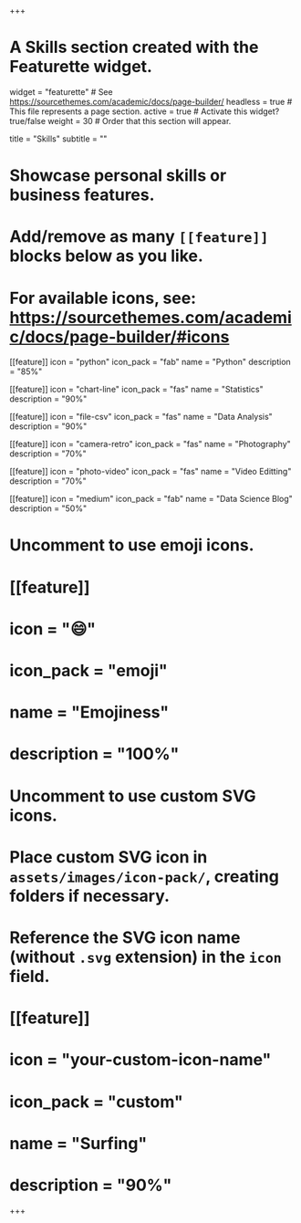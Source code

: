 +++
# A Skills section created with the Featurette widget.
widget = "featurette"  # See https://sourcethemes.com/academic/docs/page-builder/
headless = true  # This file represents a page section.
active = true  # Activate this widget? true/false
weight = 30  # Order that this section will appear.

title = "Skills"
subtitle = ""

# Showcase personal skills or business features.
# 
# Add/remove as many `[[feature]]` blocks below as you like.
# 
# For available icons, see: https://sourcethemes.com/academic/docs/page-builder/#icons

[[feature]]
  icon = "python"
  icon_pack = "fab"
  name = "Python"
  description = "85%"
  
[[feature]]
  icon = "chart-line"
  icon_pack = "fas"
  name = "Statistics"
  description = "90%"  
  
 [[feature]]
  icon = "file-csv"
  icon_pack = "fas"
  name = "Data Analysis"
  description = "90%" 
  
[[feature]]
  icon = "camera-retro"
  icon_pack = "fas"
  name = "Photography"
  description = "70%"
  
[[feature]]
  icon = "photo-video"
  icon_pack = "fas"
  name = "Video Editting"
  description = "70%"
  
[[feature]]
  icon = "medium"
  icon_pack = "fab"
  name = "Data Science Blog"
  description = "50%"

# Uncomment to use emoji icons.
# [[feature]]
#  icon = ":smile:"
#  icon_pack = "emoji"
#  name = "Emojiness"
#  description = "100%"  

# Uncomment to use custom SVG icons.
# Place custom SVG icon in `assets/images/icon-pack/`, creating folders if necessary.
# Reference the SVG icon name (without `.svg` extension) in the `icon` field.
# [[feature]]
#  icon = "your-custom-icon-name"
#  icon_pack = "custom"
#  name = "Surfing"
#  description = "90%"

+++
